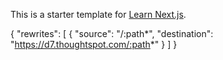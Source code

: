 This is a starter template for [Learn Next.js](https://nextjs.org/learn).

{
	"rewrites": [
		{ "source": "/:path*", "destination": "https://d7.thoughtspot.com/:path*" }
	]
}